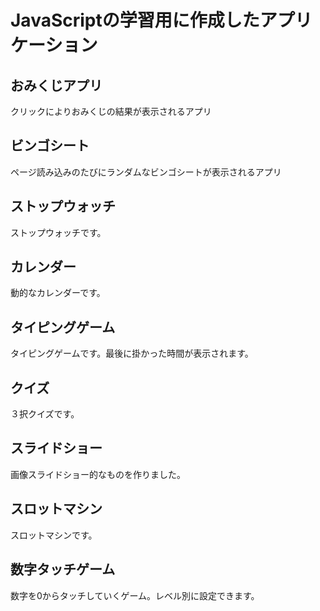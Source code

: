 # JavaScriptの学習用に作成したアプリケーション
## おみくじアプリ
クリックによりおみくじの結果が表示されるアプリ
## ビンゴシート
ページ読み込みのたびにランダムなビンゴシートが表示されるアプリ
## ストップウォッチ
ストップウォッチです。
## カレンダー
動的なカレンダーです。
## タイピングゲーム
タイピングゲームです。最後に掛かった時間が表示されます。
## クイズ
３択クイズです。
## スライドショー
画像スライドショー的なものを作りました。
## スロットマシン
スロットマシンです。
## 数字タッチゲーム
数字を0からタッチしていくゲーム。レベル別に設定できます。
